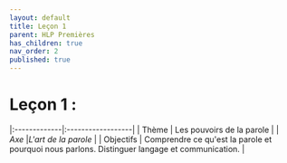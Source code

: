 ```yaml
---
layout: default
title: Leçon 1
parent: HLP Premières
has_children: true
nav_order: 2
published: true
---
```

# Leçon 1 : 

|:-------------|:------------------|
| Thème           | Les pouvoirs de la parole | 
| *Axe*           |*L'art de la parole* | 
| Objectifs | Comprendre ce qu'est la parole et pourquoi nous parlons. Distinguer langage et communication.    | 

